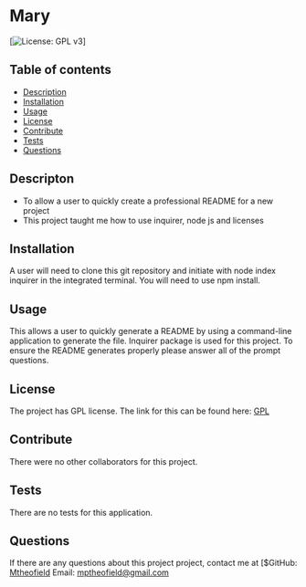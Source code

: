 # Mary 
  [![License: GPL v3](https://img.shields.io/badge/License-GPL%20v3-blue.svg)] 

## Table of contents
- [Description](#description)
- [Installation](#installation)
- [Usage](#usage)
- [License](#license)
- [Contribute](#contribute)
- [Tests](#tests)
- [Questions](#questions)

## Descripton
  - To allow a user to quickly create a professional README for a new project
  -  This project taught me how to use inquirer, node js and licenses
  
## Installation
  A user will need to clone this git repository and initiate with node index inquirer in the integrated terminal. You will need to use npm install.

## Usage 
  This allows a user to quickly generate a README by using a command-line application to generate the file.  Inquirer package is used for this project. To ensure the README generates properly please answer all of the prompt questions.  
  ## License
The project has GPL license. The link for this can be found here: [GPL](http://www.gnu.org/licenses/gpl-3.0)

## Contribute 
  There were no other collaborators for this project. 
  
## Tests
  There are no tests for this application.

## Questions

  If there are any questions about this project project, contact me at
  [$GitHub: [Mtheofield](https://github.com/Mtheofield)
  Email: [mptheofield@gmail.com](mailto:mptheofield@gmail.com)
  